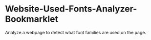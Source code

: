 # Website-Used-Fonts-Analyzer-Bookmarklet
Analyze a webpage to detect what font families are used on the page.
